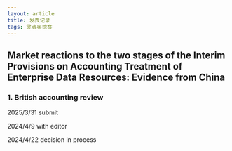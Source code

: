 ```yaml
---
layout: article
title: 发表记录
tags: 灵魂奥德赛
---
```

## Market reactions to the two stages of the Interim Provisions on Accounting Treatment of Enterprise Data Resources: Evidence from China
### 1. British accounting review
2025/3/31 submit

2024/4/9 with editor

2024/4/22 decision in process
